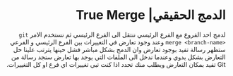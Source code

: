 # <div dir=rtl>الدمج الحقيقي| True Merge</div>


<div  dir=rtl>
	لدمج احد الفروع  مع الفرع الرئيسي ننتقل الى الفرع الرئيسي ثم نستخدم الامر <code dir=ltr>git merge &ltbranch-name&gt</code> وعند وجود تعارض في التغييرات بين الفرع الرئيسي و الفرعي ستظهر رسالة تفيد بوجود تعارض وان الدمج بشكل مباشر فشل حينها يترتب علينا حل التعارض بشكل يدوي وعندما ندخل الى الملفات التي يوجد بها تعارض سنجد رسالة من Git تفيد بمكان التعارض ويطلب منك تحدد اذا كنت تبي تغييرات اي فرع او كل التغييرات.
</div>

